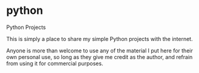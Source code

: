# python
Python Projects


This is simply a place to share my simple Python projects with the internet.

Anyone is more than welcome to use any of the material I put here for their own personal use, so long as they give me credit as the author, and refrain from using it for commercial purposes.

